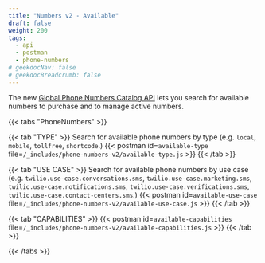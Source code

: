 ```yaml
---
title: "Numbers v2 - Available"
draft: false
weight: 200
tags:
  - api
  - postman
  - phone-numbers
# geekdocNav: false
# geekdocBreadcrumb: false
---
```


The new [Global Phone Numbers Catalog API](https://www.twilio.com/docs/phone-numbers/global-catalog) lets you search for available numbers to purchase and to manage active numbers.

{{< tabs "PhoneNumbers" >}}

{{< tab "TYPE" >}}
Search for available phone numbers by type (e.g. `local`, `mobile`, `tollfree`, `shortcode`.)
{{< postman id=`available-type` file=`/_includes/phone-numbers-v2/available-type.js` >}}
{{< /tab >}}

{{< tab "USE CASE" >}}
Search for available phone numbers by use case (e.g. `twilio.use-case.conversations.sms`, `twilio.use-case.marketing.sms`, `twilio.use-case.notifications.sms`, `twilio.use-case.verifications.sms`, `twilio.use-case.contact-centers.sms`.)
{{< postman id=`available-use-case` file=`/_includes/phone-numbers-v2/available-use-case.js` >}}
{{< /tab >}}

{{< tab "CAPABILITIES" >}}
{{< postman id=`available-capabilities` file=`/_includes/phone-numbers-v2/available-capabilities.js` >}}
{{< /tab >}}

{{< /tabs >}}
